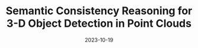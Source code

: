 ---
title: "Semantic Consistency Reasoning for 3-D Object Detection in Point Clouds"
collection: IEEE Transactions on Neural Networks and Learning Systems
permalink: /publication/2023-10-19-paper-1
excerpt: 'Point cloud-based 3-D object detection is a significant and critical issue in numerous applications. 
While most existing methods attempt to capitalize on the geometric characteristics of point clouds, 
they neglect the internal semantic properties of point and the consistency between the semantic and geometric clues. 
We introduce a semantic consistency (SC) mechanism for 3-D object detection in this article, 
by reasoning about the semantic relations between 3-D object boxes and its internal points. 
This mechanism is based on a natural principle: the semantic category of a 3-D bounding box should be consistent with the categories of all points within the box. 
Driven by the SC mechanism, we propose a novel SC network (SCNet) to detect 3-D objects from point clouds. Specifically, the SCNet is composed of a feature extraction module, 
a detection decision module, and a semantic segmentation module. In inference, the feature extraction and the detection decision modules are used to detect 3-D objects. 
In training, the semantic segmentation module is jointly trained with the other two modules to produce more robust and applicable model parameters. 
The performance is greatly boosted through reasoning about the relations between the output 3-D object boxes and segmented points. 
The proposed SC mechanism is model-agnostic and can be integrated into other base 3-D object detection models. 
We test the proposed model on three challenging indoor and outdoor benchmark datasets: ScanNetV2, SUN RGB-D, and KITTI. 
Furthermore, to validate the universality of the SC mechanism, we implement it in three different 3-D object detectors. 
The experiments show that the performance is impressively improved and the extensive ablation studies also demonstrate the effectiveness of the proposed model.'

date: 2023-10-19
venue: 'IEEE Transactions on Neural Networks and Learning Systems'
paperurl: 'https://ieeexplore.ieee.org/abstract/document/10365583'
citation: 'Wei W, Wei P, Liao Z, et al. Semantic consistency reasoning for 3-D object detection in point clouds[J]. IEEE Transactions on Neural Networks and Learning Systems, 2023.'
---